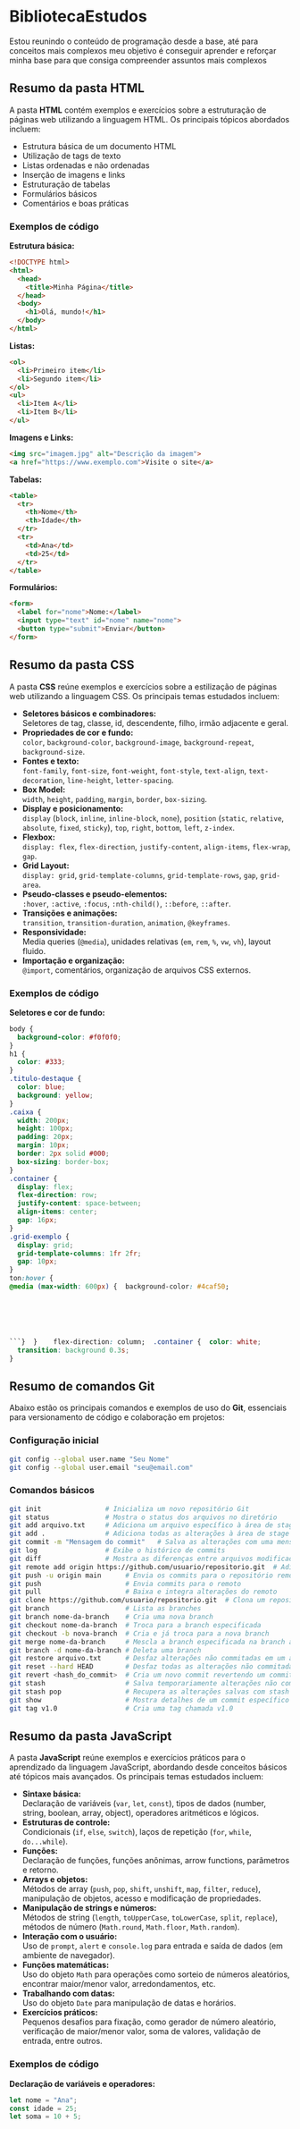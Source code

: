 # BibliotecaEstudos
Estou reunindo o conteúdo de programação desde a base, até para conceitos mais complexos meu objetivo é conseguir aprender e reforçar minha base para que consiga compreender assuntos mais complexos

## Resumo da pasta HTML

A pasta **HTML** contém exemplos e exercícios sobre a estruturação de páginas web utilizando a linguagem HTML. Os principais tópicos abordados incluem:

- Estrutura básica de um documento HTML
- Utilização de tags de texto
- Listas ordenadas e não ordenadas
- Inserção de imagens e links
- Estruturação de tabelas
- Formulários básicos
- Comentários e boas práticas

### Exemplos de código

**Estrutura básica:**
```html
<!DOCTYPE html>
<html>
  <head>
    <title>Minha Página</title>
  </head>
  <body>
    <h1>Olá, mundo!</h1>
  </body>
</html>
```

**Listas:**
```html
<ol>
  <li>Primeiro item</li>
  <li>Segundo item</li>
</ol>
<ul>
  <li>Item A</li>
  <li>Item B</li>
</ul>
```

**Imagens e Links:**
```html
<img src="imagem.jpg" alt="Descrição da imagem">
<a href="https://www.exemplo.com">Visite o site</a>
```

**Tabelas:**
```html
<table>
  <tr>
    <th>Nome</th>
    <th>Idade</th>
  </tr>
  <tr>
    <td>Ana</td>
    <td>25</td>
  </tr>
</table>
```

**Formulários:**
```html
<form>
  <label for="nome">Nome:</label>
  <input type="text" id="nome" name="nome">
  <button type="submit">Enviar</button>
</form>
```

## Resumo da pasta CSS

A pasta **CSS** reúne exemplos e exercícios sobre a estilização de páginas web utilizando a linguagem CSS. Os principais temas estudados incluem:

- **Seletores básicos e combinadores:**  
  Seletores de tag, classe, id, descendente, filho, irmão adjacente e geral.
- **Propriedades de cor e fundo:**  
  `color`, `background-color`, `background-image`, `background-repeat`, `background-size`.
- **Fontes e texto:**  
  `font-family`, `font-size`, `font-weight`, `font-style`, `text-align`, `text-decoration`, `line-height`, `letter-spacing`.
- **Box Model:**  
  `width`, `height`, `padding`, `margin`, `border`, `box-sizing`.
- **Display e posicionamento:**  
  `display` (`block`, `inline`, `inline-block`, `none`), `position` (`static`, `relative`, `absolute`, `fixed`, `sticky`), `top`, `right`, `bottom`, `left`, `z-index`.
- **Flexbox:**  
  `display: flex`, `flex-direction`, `justify-content`, `align-items`, `flex-wrap`, `gap`.
- **Grid Layout:**  
  `display: grid`, `grid-template-columns`, `grid-template-rows`, `gap`, `grid-area`.
- **Pseudo-classes e pseudo-elementos:**  
  `:hover`, `:active`, `:focus`, `:nth-child()`, `::before`, `::after`.
- **Transições e animações:**  
  `transition`, `transition-duration`, `animation`, `@keyframes`.
- **Responsividade:**  
  Media queries (`@media`), unidades relativas (`em`, `rem`, `%`, `vw`, `vh`), layout fluido.
- **Importação e organização:**  
  `@import`, comentários, organização de arquivos CSS externos.

### Exemplos de código

**Seletores e cor de fundo:**
```css
body {
  background-color: #f0f0f0;
}
h1 {
  color: #333;
}
.titulo-destaque {
  color: blue;
  background: yellow;
}
.caixa {
  width: 200px;
  height: 100px;
  padding: 20px;
  margin: 10px;
  border: 2px solid #000;
  box-sizing: border-box;
}
.container {
  display: flex;
  flex-direction: row;
  justify-content: space-between;
  align-items: center;
  gap: 16px;
}
.grid-exemplo {
  display: grid;
  grid-template-columns: 1fr 2fr;
  gap: 10px;
}
ton:hover {
@media (max-width: 600px) {  background-color: #4caf50;






```}  }    flex-direction: column;  .container {  color: white;
  transition: background 0.3s;
}
```

## Resumo de comandos Git

Abaixo estão os principais comandos e exemplos de uso do **Git**, essenciais para versionamento de código e colaboração em projetos:

### Configuração inicial

```bash
git config --global user.name "Seu Nome"
git config --global user.email "seu@email.com"
```

### Comandos básicos

```bash
git init                # Inicializa um novo repositório Git
git status              # Mostra o status dos arquivos no diretório
git add arquivo.txt     # Adiciona um arquivo específico à área de stage
git add .               # Adiciona todas as alterações à área de stage
git commit -m "Mensagem do commit"   # Salva as alterações com uma mensagem
git log                 # Exibe o histórico de commits
git diff                # Mostra as diferenças entre arquivos modificados
git remote add origin https://github.com/usuario/repositorio.git  # Adiciona um repositório remoto
git push -u origin main      # Envia os commits para o repositório remoto (primeiro push)
git push                     # Envia commits para o remoto
git pull                     # Baixa e integra alterações do remoto
git clone https://github.com/usuario/repositorio.git  # Clona um repositório remoto
git branch                   # Lista as branches
git branch nome-da-branch    # Cria uma nova branch
git checkout nome-da-branch  # Troca para a branch especificada
git checkout -b nova-branch  # Cria e já troca para a nova branch
git merge nome-da-branch     # Mescla a branch especificada na branch atual
git branch -d nome-da-branch # Deleta uma branch
git restore arquivo.txt      # Desfaz alterações não commitadas em um arquivo
git reset --hard HEAD        # Desfaz todas as alterações não commitadas
git revert <hash_do_commit>  # Cria um novo commit revertendo um commit anterior
git stash                    # Salva temporariamente alterações não commitadas
git stash pop                # Recupera as alterações salvas com stash
git show                     # Mostra detalhes de um commit específico
git tag v1.0                 # Cria uma tag chamada v1.0
```

## Resumo da pasta JavaScript

A pasta **JavaScript** reúne exemplos e exercícios práticos para o aprendizado da linguagem JavaScript, abordando desde conceitos básicos até tópicos mais avançados. Os principais temas estudados incluem:

- **Sintaxe básica:**  
  Declaração de variáveis (`var`, `let`, `const`), tipos de dados (number, string, boolean, array, object), operadores aritméticos e lógicos.
- **Estruturas de controle:**  
  Condicionais (`if`, `else`, `switch`), laços de repetição (`for`, `while`, `do...while`).
- **Funções:**  
  Declaração de funções, funções anônimas, arrow functions, parâmetros e retorno.
- **Arrays e objetos:**  
  Métodos de array (`push`, `pop`, `shift`, `unshift`, `map`, `filter`, `reduce`), manipulação de objetos, acesso e modificação de propriedades.
- **Manipulação de strings e números:**  
  Métodos de string (`length`, `toUpperCase`, `toLowerCase`, `split`, `replace`), métodos de número (`Math.round`, `Math.floor`, `Math.random`).
- **Interação com o usuário:**  
  Uso de `prompt`, `alert` e `console.log` para entrada e saída de dados (em ambiente de navegador).
- **Funções matemáticas:**  
  Uso do objeto `Math` para operações como sorteio de números aleatórios, encontrar maior/menor valor, arredondamentos, etc.
- **Trabalhando com datas:**  
  Uso do objeto `Date` para manipulação de datas e horários.
- **Exercícios práticos:**  
  Pequenos desafios para fixação, como gerador de número aleatório, verificação de maior/menor valor, soma de valores, validação de entrada, entre outros.

### Exemplos de código

**Declaração de variáveis e operadores:**
```javascript
let nome = "Ana";
const idade = 25;
let soma = 10 + 5;
```
